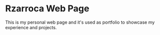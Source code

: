 # Rzarroca Web Page

This is my personal web page and it's used as portfolio to showcase my experience and projects.